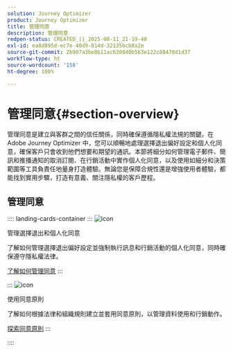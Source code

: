 ```yaml
---
solution: Journey Optimizer
product: Journey Optimizer
title: 管理同意
description: 管理同意
redpen-status: CREATED_||_2025-08-11_21-19-40
exl-id: ea8d895d-ec7e-40d9-814d-32135bcb8a2e
source-git-commit: 2b907a3be8b11ac6308d0b563e122c88478d1d37
workflow-type: ht
source-wordcount: '158'
ht-degree: 100%

---
```


# 管理同意{#section-overview}

管理同意是建立與客群之間的信任關係，同時確保遵循隱私權法規的關鍵。在 Adobe Journey Optimizer 中，您可以順暢地處理選擇退出偏好設定和個人化同意，確保客戶只會收到他們想要和期望的通訊。本節將細分如何管理電子郵件、簡訊和推播通知的取消訂閱、在行銷活動中實作個人化同意，以及使用如細分和決策範圍等工具負責任地量身打造體驗。無論您是保障合規性還是增強使用者體驗，都能找到實用步驟，打造有意義、關注隱私權的客戶歷程。

## 管理同意

:::: landing-cards-container
:::
![icon](https://cdn.experienceleague.adobe.com/icons/shield-halved.svg?lang=zh-Hant)

管理選擇退出和個人化同意

了解如何管理選擇退出偏好設定並強制執行訊息和行銷活動的個人化同意，同時確保遵守隱私權法律。

[了解如何管理同意](../using/privacy/opt-out.md)
:::

:::
![icon](https://cdn.experienceleague.adobe.com/icons/gear.svg?lang=zh-Hant)

使用同意原則

了解如何根據法律和組織規則建立並套用同意原則，以管理資料使用和行銷動作。

[探索同意原則](../using/action/consent.md)
:::

::::
